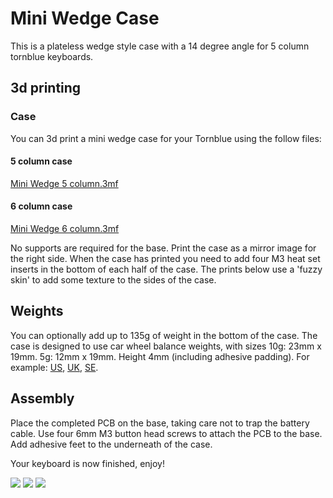 # Mini Wedge Case

This is a plateless wedge style case with a 14 degree angle for 5 column tornblue keyboards.

## 3d printing

### Case

You can 3d print a mini wedge case for your Tornblue using the follow files:

#### 5 column case
[Mini Wedge 5 column.3mf](Tornblue_Mini_Wedge_5col.3mf)

#### 6 column case
[Mini Wedge 6 column.3mf](Tornblue_Mini_Wedge_6col.3mf)

No supports are required for the base. Print the case as a mirror image for the right side. When the case has printed you need to add four M3 heat set inserts in the bottom of each half of the case. The prints below use a 'fuzzy skin' to add some texture to the sides of the case.

## Weights

You can optionally add up to 135g of weight in the bottom of the case. The case is designed to use car wheel balance weights, with sizes 10g: 23mm x 19mm. 5g: 12mm x 19mm. Height 4mm (including adhesive padding). For example: [US](https://www.amazon.com/Pit-Posse-Balancing-Weights-Adhesive/dp/B00OQWS98S/ref=sr_1_13?dchild=1&keywords=balancing+weight&qid=1620718949&sr=8-13), [UK](https://www.amazon.co.uk/FIERCE-CYCLE-Balance-Weights-Motorcycle/dp/B07QQ539GV/ref=sr_1_7?crid=7JSFKDWAYNL7&dchild=1&keywords=balancing+weights&qid=1620718843&sprefix=balancing+wei%2Caps%2C164&sr=8-7), [SE](https://www.amazon.se/gp/product/B01GHKG18G/ref=ppx_yo_dt_b_asin_image_o00_s00?ie=UTF8&psc=1).

## Assembly

Place the completed PCB on the base, taking care not to trap the battery cable. Use four 6mm M3 button head screws to attach the PCB to the base. Add adhesive feet to the underneath of the case.

Your keyboard is now finished, enjoy!

![](./img/PXL_20220813_160638719.jpg)
![](./img/PXL_20220813_160734261.MP.jpg)
![](./img/PXL_20220813_161005605.MP.jpg)

	


